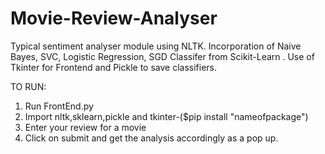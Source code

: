 # Movie-Review-Analyser
Typical sentiment analyser module using NLTK. Incorporation of Naive Bayes, SVC, Logistic Regression, SGD Classifer from   Scikit-Learn .  Use of Tkinter for Frontend and Pickle to save classifiers.

TO RUN:

1) Run FrontEnd.py
2) Import nltk,sklearn,pickle and tkinter-($pip install "nameofpackage")
3) Enter your review for a movie
4) Click on submit and get the analysis accordingly as a pop up.
